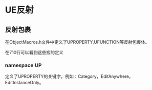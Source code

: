 # UE反射



## 反射包裹

在ObjectMacros.h文件中定义了UPROPERTY,UFUNCTION等反射包裹体。

在710行可以看到这些宏的定义

### namespace UP

定义了UPROPERTY的关键字。例如：Category，EditAnywhere，EditInstanceOnly。